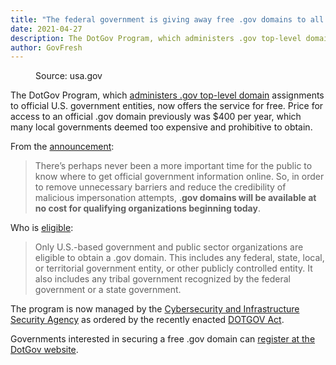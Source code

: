 ```yaml
---
title: "The federal government is giving away free .gov domains to all official U.S. government entities"
date: 2021-04-27
description: The DotGov Program, which administers .gov top-level domain assignments to official U.S. government entities, now offers the service for free.
author: GovFresh
---
```


<!-- image {"id":25478,"sizeSlug":"large","linkDestination":"none"} -->
<figure class="wp-block-image size-large"><figcaption>Source: usa.gov</figcaption></figure>
<!-- /image -->

<!-- paragraph -->
<p>The DotGov Program, which <a href="https://www.iana.org/domains/root/db/gov.html">administers .gov top-level domain</a> assignments to official U.S. government entities, now offers the service for free. Price for access to an official .gov domain previously was $400 per year, which many local governments deemed too expensive and prohibitive to obtain.</p>
<!-- /paragraph -->

<!-- paragraph -->
<p>From the <a href="https://home.dotgov.gov/2021/4/27/a-new-day-for-gov/#a-new-price-for-gov">announcement</a>:</p>
<!-- /paragraph -->

<!-- quote -->
<blockquote class="wp-block-quote"><p>There’s perhaps never been a more important time for the public to know where to get official government information online. So, in order to remove unnecessary barriers and reduce the credibility of malicious impersonation attempts, .<strong>gov domains will be available at no cost for qualifying organizations beginning today</strong>.</p></blockquote>
<!-- /quote -->

<!-- paragraph -->
<p>Who is <a href="https://home.dotgov.gov/registration/requirements/">eligible</a>:</p>
<!-- /paragraph -->

<!-- quote -->
<blockquote class="wp-block-quote"><p>Only U.S.-based government and public sector organizations are eligible to obtain a .gov domain. This includes any federal, state, local, or territorial government entity, or other publicly controlled entity. It also includes any tribal government recognized by the federal government or a state government.</p></blockquote>
<!-- /quote -->

<!-- paragraph -->
<p>The program is now managed by the <a href="https://www.cisa.gov">Cybersecurity and Infrastructure Security Agency</a> as ordered by the recently enacted <a href="https://www.congress.gov/bill/116th-congress/house-bill/133/text/enr#:~:text=dotgov">DOTGOV Act</a>.</p>
<!-- /paragraph -->

<!-- paragraph -->
<p>Governments interested in securing a free .gov domain can <a href="https://home.dotgov.gov/registration/">register at the DotGov website</a>.</p>
<!-- /paragraph -->
